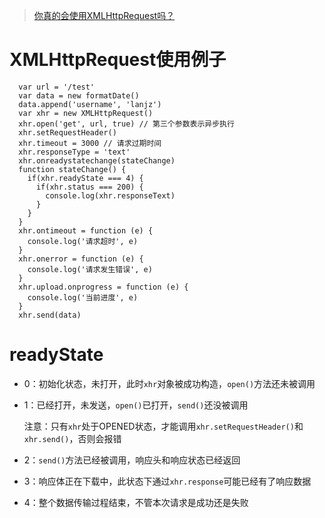 > [你真的会使用XMLHttpRequest吗？](https://segmentfault.com/a/1190000004322487)

# XMLHttpRequest使用例子

```
  var url = '/test'
  var data = new formatDate()
  data.append('username', 'lanjz')
  var xhr = new XMLHttpRequest()
  xhr.open('get', url, true) // 第三个参数表示异步执行
  xhr.setRequestHeader()
  xhr.timeout = 3000 // 请求过期时间
  xhr.responseType = 'text'
  xhr.onreadystatechange(stateChange)
  function stateChange() {
    if(xhr.readyState === 4) {
      if(xhr.status === 200) {
        console.log(xhr.responseText)
      }
    }
  }
  xhr.ontimeout = function (e) {
    console.log('请求超时', e)
  }
  xhr.onerror = function (e) {
    console.log('请求发生错误', e)
  }
  xhr.upload.onprogress = function (e) {
    console.log('当前进度', e)
  }
  xhr.send(data)
```

# readyState

-  0：初始化状态，未打开，此时`xhr`对象被成功构造，`open()`方法还未被调用

- 1：已经打开，未发送，`open()`已打开，`send()`还没被调用

  注意：只有`xhr`处于OPENED状态，才能调用`xhr.setRequestHeader()`和`xhr.send()`，否则会报错

- 2：`send()`方法已经被调用，响应头和响应状态已经返回

- 3：响应体正在下载中，此状态下通过`xhr.response`可能已经有了响应数据

- 4：整个数据传输过程结束，不管本次请求是成功还是失败
